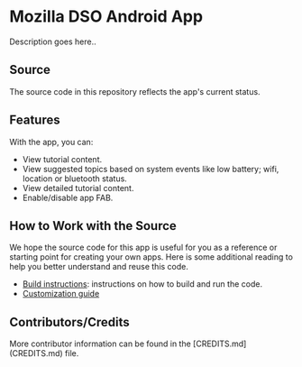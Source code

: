 Mozilla DSO Android App
======================

Description goes here..

<h2>Source</h2>

The source code in this repository reflects the app's current status.

<h2>Features</h2>

With the app, you can:

- View tutorial content.
- View suggested topics based on system events like low battery; wifi, location or bluetooth status.
- View detailed tutorial content.
- Enable/disable app FAB.

<h2>How to Work with the Source</h2>

We hope the source code for this app is useful for you as a reference or starting point for creating your own apps. Here is some additional reading to help you better understand and reuse this code.

  * [Build instructions](doc/BUILDING.md): instructions on how to build and run the code.
  * [Customization guide](doc/CUSTOM.md)

<h2>Contributors/Credits</h2>
More contributor information can be found in the [CREDITS.md](CREDITS.md) file.
